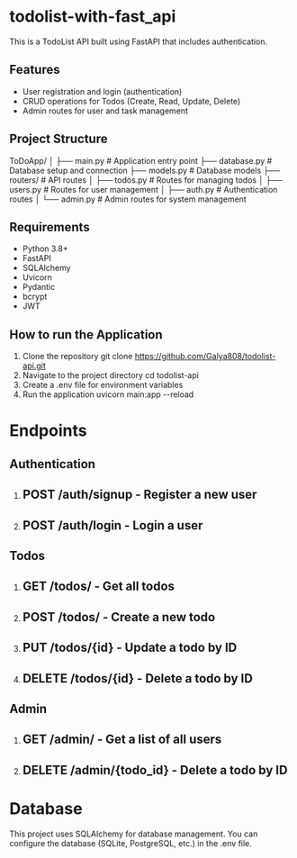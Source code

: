 # todolist-with-fast_api

This is a TodoList API built using FastAPI that includes authentication.

## Features
- User registration and login (authentication)
- CRUD operations for Todos (Create, Read, Update, Delete)
- Admin routes for user and task management

 ## Project Structure
ToDoApp/ │ ├── main.py # Application entry point ├── database.py # Database setup and connection ├── models.py # Database models ├── routers/ # API routes │ ├── todos.py # Routes for managing todos │ ├── users.py # Routes for user management │ ├── auth.py # Authentication routes │ └── admin.py # Admin routes for system management

## Requirements
- Python 3.8+
- FastAPI
- SQLAlchemy
- Uvicorn
- Pydantic
- bcrypt
- JWT

## How to run the Application
1. Clone the repository
   git clone https://github.com/Galya808/todolist-api.git
2. Navigate to the project directory
   cd todolist-api
3. Create a .env file for environment variables
4. Run the application
   uvicorn main:app --reload

# Endpoints
## Authentication
1. ## POST /auth/signup - Register a new user
2. ## POST /auth/login - Login a user
## Todos
1. ## GET /todos/ - Get all todos
2. ## POST /todos/ - Create a new todo
3. ## PUT /todos/{id} - Update a todo by ID
4. ## DELETE /todos/{id} - Delete a todo by ID
## Admin
1. ## GET /admin/ - Get a list of all users
2. ## DELETE /admin/{todo_id} - Delete a todo by ID

# Database

This project uses SQLAlchemy for database management. You can configure the database (SQLite, PostgreSQL, etc.) in the .env file.

